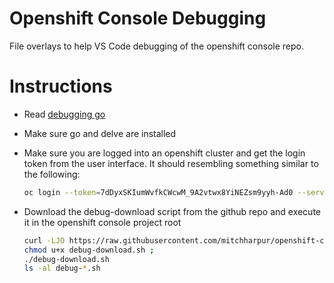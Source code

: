 # Openshift Console Debugging
File overlays to help VS Code debugging of the openshift console repo.


# Instructions
- Read [debugging go](./docs/debugging/debugging-go.md)
- Make sure go and delve are installed
- Make sure you are logged into an openshift cluster and get the login token from the user interface. It should resembling something similar to the following:
  ```sh
  oc login --token=7dDyxSKIumWvfkCWcwM_9A2vtwx8YiNEZsm9yyh-Ad0 --server=https://api.gitops2.devcluster.openshift.com:6443
  ```
- Download the debug-download script from the github repo and execute it in the openshift console project root

  ```sh
  curl -LJO https://raw.githubusercontent.com/mitchharpur/openshift-console-debugging/master/debug-download.sh
  chmod u+x debug-download.sh ; 
  ./debug-download.sh
  ls -al debug-*.sh 
  
  
  ```



